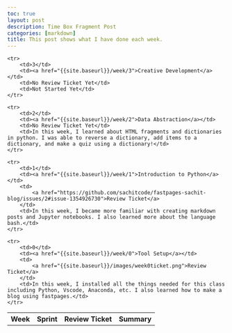 ```yaml
---
toc: true
layout: post
description: Time Box Fragment Post
categories: [markdown]
title: This post shows what I have done each week.
---
```


<table>
    <tr>
     <th>Week</th>
     <th>Sprint</th>
     <th>Review Ticket</th>
     <th>Summary</th>
    </tr>
    
    <tr>
        <td>3</td>
        <td><a href="{{site.baseurl}}/week/3">Creative Development</a></td>
        <td>No Review Ticket Yet</td>
        <td>Not Started Yet</td>
    </tr>

    <tr>
        <td>2</td>
        <td><a href="{{site.baseurl}}/week/2">Data Abstraction</a></td>
        <td>No Review Ticket Yet</td>
        <td>In this week, I learned about HTML fragments and dictionaries in python. I was able to reverse a dictionary, add items to a dictionary, and make a quiz using a dictionary!</td>
    </tr>

    <tr>
        <td>1</td>
        <td><a href="{{site.baseurl}}/week/1">Introduction to Python</a></td>
        <td>
            <a href="https://github.com/sachitcode/fastpages-sachit-blog/issues/2#issue-1354926730">Review Ticket</a>
        </td>
        <td>In this week, I became more familiar with creating markdown posts and Jupyter notebooks. I also learned more about the language bash.</td>
    </tr>
    
    <tr>
        <td>0</td>
        <td><a href="{{site.baseurl}}/week/0">Tool Setup</a></td>
        <td>
            <a href="{{site.baseurl}}/images/week0ticket.png">Review Ticket</a>
        </td>
        <td>In this week, I installed all the things needed for this class including Python, Vscode, Anaconda, etc. I also learned how to make a blog using fastpages.</td>
    </tr>
    
</table>
